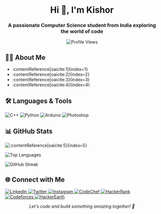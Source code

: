 <!-- Header Section -->
<h1 align="center">Hi 👋, I'm Kishor</h1>
<h3 align="center">A passionate Computer Science student from India exploring the world of code</h3>
<p align="center">
  <img src="https://komarev.com/ghpvc/?username=numbkishor&label=Profile%20views&color=0e75b6&style=flat" alt="Profile Views" />
</p>

<!-- About Me Section -->
## 👨‍💻 About Me
- :contentReference[oaicite:1]{index=1}
- :contentReference[oaicite:2]{index=2}
- :contentReference[oaicite:3]{index=3}
- :contentReference[oaicite:4]{index=4}

<!-- Skills Section -->
## 🛠️ Languages & Tools
<p align="left">
  <img src="https://img.shields.io/badge/C++-00599C?style=flat&logo=cplusplus&logoColor=white" alt="C++" />
  <img src="https://img.shields.io/badge/Python-3776AB?style=flat&logo=python&logoColor=white" alt="Python" />
  <img src="https://img.shields.io/badge/Arduino-00979D?style=flat&logo=arduino&logoColor=white" alt="Arduino" />
  <img src="https://img.shields.io/badge/Photoshop-31A8FF?style=flat&logo=adobephotoshop&logoColor=white" alt="Photoshop" />
</p>

<!-- GitHub Stats Section -->
## 📊 GitHub Stats
![:contentReference[oaicite:5]{index=5}](https://github-readme-stats.vercel.app/api?username=numbkishor&show_icons=true&theme=radical)

![Top Languages](https://github-readme-stats.vercel.app/api/top-langs/?username=numbkishor&layout=compact&theme=radical)

![GitHub Streak](https://github-readme-streak-stats.herokuapp.com/?user=numbkishor&theme=radical)

<!-- Social Media Links -->
## 🌐 Connect with Me
<p align="left">
  <a href="https://www.linkedin.com/in/kishor-roy-123456789/" target="_blank">
    <img src="https://img.shields.io/badge/LinkedIn-0077B5?style=flat&logo=linkedin&logoColor=white" alt="LinkedIn" />
  </a>
  <a href="https://twitter.com/kishor_roy" target="_blank">
    <img src="https://img.shields.io/badge/Twitter-1DA1F2?style=flat&logo=twitter&logoColor=white" alt="Twitter" />
  </a>
  <a href="https://www.instagram.com/kishor_roy/" target="_blank">
    <img src="https://img.shields.io/badge/Instagram-E4405F?style=flat&logo=instagram&logoColor=white" alt="Instagram" />
  </a>
  <a href="https://www.codechef.com/users/kishor_15" target="_blank">
    <img src="https://img.shields.io/badge/CodeChef-5B4638?style=flat&logo=codechef&logoColor=white" alt="CodeChef" />
  </a>
  <a href="https://www.hackerrank.com/kishorarbo18" target="_blank">
    <img src="https://img.shields.io/badge/HackerRank-2EC866?style=flat&logo=hackerrank&logoColor=white" alt="HackerRank" />
  </a>
  <a href="https://codeforces.com/profile/kishor_18" target="_blank">
    <img src="https://img.shields.io/badge/Codeforces-1F8ACB?style=flat&logo=codeforces&logoColor=white" alt="Codeforces" />
  </a>
  <a href="https://www.hackerearth.com/@sadghoul75" target="_blank">
    <img src="https://img.shields.io/badge/HackerEarth-2D8CFF?style=flat&logo=hackerearth&logoColor=white" alt="HackerEarth" />
  </a>
</p>

<!-- Footer Section -->
<p align="center">
  <i>Let's code and build something amazing together! 🚀</i>
</p>
